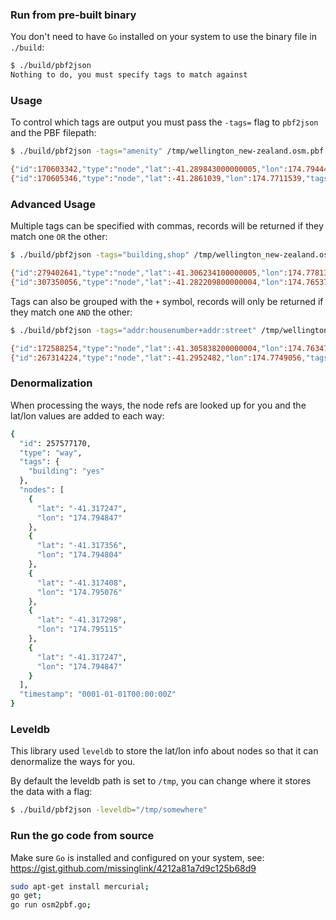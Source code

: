 
### Run from pre-built binary

You don't need to have `Go` installed on your system to use the binary file in `./build`:

```bash
$ ./build/pbf2json 
Nothing to do, you must specify tags to match against
```

### Usage

To control which tags are output you must pass the `-tags=` flag to `pbf2json` and the PBF filepath:

```bash
$ ./build/pbf2json -tags="amenity" /tmp/wellington_new-zealand.osm.pbf
```
```bash
{"id":170603342,"type":"node","lat":-41.289843000000005,"lon":174.7944402,"tags":{"amenity":"fountain","created_by":"Potlatch 0.5d","name":"Oriental Bay Fountain","source":"knowledge"},"timestamp":"0001-01-01T00:00:00Z"}
{"id":170605346,"type":"node","lat":-41.2861039,"lon":174.7711539,"tags":{"amenity":"fountain","created_by":"Potlatch 0.10c","source":"knowledge"},"timestamp":"0001-01-01T00:00:00Z"}
```

### Advanced Usage

Multiple tags can be specified with commas, records will be returned if they match one `OR` the other:

```bash
$ ./build/pbf2json -tags="building,shop" /tmp/wellington_new-zealand.osm.pbf
```
```bash
{"id":279402641,"type":"node","lat":-41.306234100000005,"lon":174.77813590000002,"tags":{"name":"Beaurepaires","shop":"car_repair"},"timestamp":"0001-01-01T00:00:00Z"}
{"id":307350056,"type":"node","lat":-41.282209800000004,"lon":174.7653727,"tags":{"building":"pavilion","name":"The Duckpond Pavilion"},"timestamp":"0001-01-01T00:00:00Z"}
```

Tags can also be grouped with the `+` symbol, records will only be returned if they match one `AND` the other:

```bash
$ ./build/pbf2json -tags="addr:housenumber+addr:street" /tmp/wellington_new-zealand.osm.pbf
```
```bash
{"id":172588254,"type":"node","lat":-41.305838200000004,"lon":174.7634702,"tags":{"addr:city":"Wellington","addr:housenumber":"205","addr:postcode":"6021","addr:street":"Ohiro Road","amenity":"cinema","name":"Penthouse Cinema","source":"knowledge","website":"http://www.penthousecinema.co.nz/"},"timestamp":"0001-01-01T00:00:00Z"}
{"id":267314224,"type":"node","lat":-41.2952482,"lon":174.7749056,"tags":{"addr:city":"Wellington","addr:housenumber":"213","addr:street":"Cuba Street","name":"Comfort Hotel","tourism":"hotel"},"timestamp":"0001-01-01T00:00:00Z"}
```

### Denormalization

When processing the ways, the node refs are looked up for you and the lat/lon values are added to each way:

```bash
{
  "id": 257577170,
  "type": "way",
  "tags": {
    "building": "yes"
  },
  "nodes": [
    {
      "lat": "-41.317247",
      "lon": "174.794847"
    },
    {
      "lat": "-41.317356",
      "lon": "174.794804"
    },
    {
      "lat": "-41.317408",
      "lon": "174.795076"
    },
    {
      "lat": "-41.317298",
      "lon": "174.795115"
    },
    {
      "lat": "-41.317247",
      "lon": "174.794847"
    }
  ],
  "timestamp": "0001-01-01T00:00:00Z"
}
```

### Leveldb

This library used `leveldb` to store the lat/lon info about nodes so that it can denormalize the ways for you.

By default the leveldb path is set to `/tmp`, you can change where it stores the data with a flag:

```bash
$ ./build/pbf2json -leveldb="/tmp/somewhere"
```

### Run the go code from source

Make sure `Go` is installed and configured on your system, see: https://gist.github.com/missinglink/4212a81a7d9c125b68d9

```bash
sudo apt-get install mercurial;
go get;
go run osm2pbf.go;
```